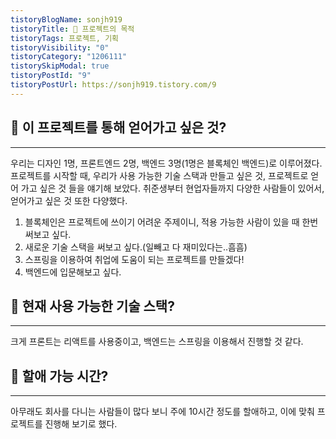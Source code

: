 ```yaml
---
tistoryBlogName: sonjh919
tistoryTitle: 🚩 프로젝트의 목적
tistoryTags: 프로젝트, 기획
tistoryVisibility: "0"
tistoryCategory: "1206111"
tistorySkipModal: true
tistoryPostId: "9"
tistoryPostUrl: https://sonjh919.tistory.com/9
---
```

## 🌈 이 프로젝트를 통해 얻어가고 싶은 것?
---

우리는 디자인 1명, 프론트엔드 2명, 백엔드 3명(1명은 블록체인 백엔드)로 이루어졌다. 
프로젝트를 시작할 때, 우리가 사용 가능한 기술 스택과 만들고 싶은 것, 프로젝트로 얻어 가고 싶은 것 들을 얘기해 보았다. 취준생부터 현업자들까지 다양한 사람들이 있어서, 얻어가고 싶은 것 또한 다양했다.


1. 블록체인은 프로젝트에 쓰이기 어려운 주제이니, 적용 가능한 사람이 있을 때 한번 써보고 싶다.
2. 새로운 기술 스택을 써보고 싶다.(일빼고 다 재미있다는..흠흠)
3. 스프링을 이용하여 취업에 도움이 되는 프로젝트를 만들겠다!
4. 백엔드에 입문해보고 싶다.

## 🌈 현재 사용 가능한 기술 스택?
---

크게 프론트는 리액트를 사용중이고, 백엔드는 스프링을 이용해서 진행할 것 같다.

## 🌈 할애 가능 시간?
---

아무래도 회사를 다니는 사람들이 많다 보니 주에 10시간 정도를 할애하고, 이에 맞춰 프로젝트를 진행해 보기로 했다.